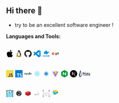 
## Hi there 👋
  
* try to be an excellent software engineer !
  
**Languages and Tools:**  

<code><img width="20" height="20" src="./assets/basic/mac.png"></code>
<code><img width="20" height="20" src="./assets/basic/linux.png"></code>
<code><img width="20" height="20" src="./assets/basic/github.png"></code>
<code><img width="20" height="20" src="./assets/basic/vscode.svg"></code>
<code><img width="20" height="20" src="./assets/basic/docker.png"></code>
<code><img width="20" height="20" src="./assets/basic/git.png"></code>
---  

<code><img width="20" height="20" src="./assets/fe/js.png"></code>
<code><img width="20" height="20" src="./assets/fe/ts.png"></code>
<code><img width="20" height="20" src="./assets/fe/nodejs.png"></code>
<code><img width="20" height="20" src="./assets/fe/react.png"></code>
<code><img width="20" height="20" src="./assets/fe/webpack.png"></code>
<code><img width="20" height="20" src="./assets/fe/vite.png"></code>
<code><img width="20" height="20" src="./assets/fe/nginx.png"></code>
<code><img width="20" height="20" src="./assets/fe/nextjs.png"></code>
<code><img width="30" height="20" src="./assets/fe/prisma.svg"></code>
---  

<code><img width="20" height="20" src="./assets/server/go.png"></code>
<code><img width="20" height="20" src="./assets/server/rust.svg"></code>
<code><img width="20" height="20" src="./assets/server/redis.png"></code>
<code><img width="20" height="20" src="./assets/server/mysql.png"></code>
<code><img width="20" height="20" src="./assets/server/message-queue.png"></code>
<code><img width="20" height="20" src="./assets/server/elastic.svg"></code>
---
